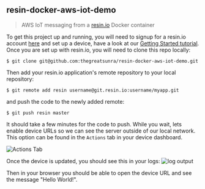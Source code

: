 ## resin-docker-aws-iot-demo

> AWS IoT messaging from a [resin.io](https://resin.io) Docker container

To get this project up and running, you will need to signup for a resin.io account [here][signup-page] and set up a device, have a look at our [Getting Started tutorial][gettingStarted-link]. Once you are set up with resin.io, you will need to clone this repo locally:
```
$ git clone git@github.com:thegreatsunra/resin-docker-aws-iot-demo.git
```
Then add your resin.io application's remote repository to your local repository:
```
$ git remote add resin username@git.resin.io:username/myapp.git
```
and push the code to the newly added remote:
```
$ git push resin master
```
It should take a few minutes for the code to push. While you wait, lets enable device URLs so we can see the server outside of our local network. This option can be found in the `Actions` tab in your device dashboard.

![Actions Tab](/img/enable-public-URLs.png)

Once the device is updated, you should see this in your logs:
![log output](/img/log-output.png)

Then in your browser you should be able to open the device URL and see the message "Hello World!".


[resin-link]:https://resin.io/
[signup-page]:https://dashboard.resin.io/signup
[gettingStarted-link]:http://docs.resin.io/#/pages/installing/gettingStarted.md
